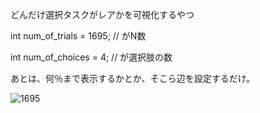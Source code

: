 どんだけ選択タスクがレアかを可視化するやつ

int num_of_trials = 1695; // がN数

int num_of_choices = 4; // が選択肢の数

あとは、何％まで表示するかとか、そこら辺を設定するだけ。

![1695](https://github.com/user-attachments/assets/f09dff9d-d96c-4f68-8e80-6e289d19110d)
